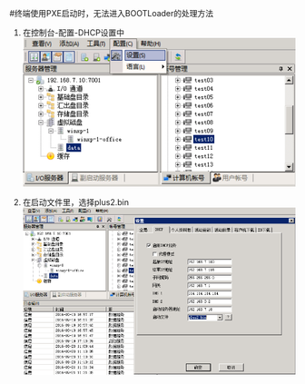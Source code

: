 #终端使用PXE启动时，无法进入BOOTLoader的处理方法
1. 在控制台-配置-DHCP设置中
![](/assets/111-1.png)

2. 在启动文件里，选择plus2.bin
![](/assets/111-2.png)
